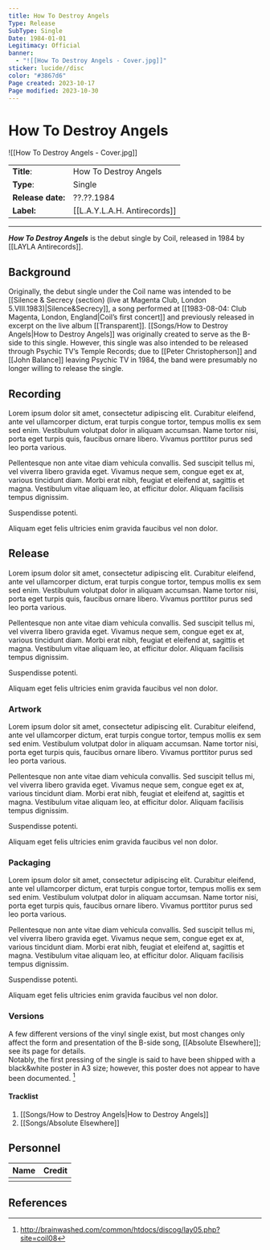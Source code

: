```yaml
---
title: How To Destroy Angels
Type: Release
SubType: Single
Date: 1984-01-01
Legitimacy: Official
banner:
  - "![[How To Destroy Angels - Cover.jpg]]"
sticker: lucide//disc
color: "#3867d6"
Page created: 2023-10-17
Page modified: 2023-10-30
---
```


# How To Destroy Angels

![[How To Destroy Angels - Cover.jpg]]

|  |  |
| --- | --- |
| __Title__: | How To Destroy Angels |
| __Type__: | Single |
| __Release date:__ | ??.??.1984 |
| __Label:__ | [[L.A.Y.L.A.H. Antirecords]] |

---

*__How To Destroy Angels__* is the debut single by Coil, released in 1984 by [[LAYLA Antirecords]].

## Background

Originally, the debut single under the Coil name was intended to be [[Silence & Secrecy (section) (live at Magenta Club, London 5.VIII.1983)|Silence&Secrecy]], a song performed at [[1983-08-04: Club Magenta, London, England|Coil’s first concert]] and previously released in excerpt on the live album [[Transparent]]. [[Songs/How to Destroy Angels|How to Destroy Angels]] was originally created to serve as the B-side to this single. However, this single was also intended to be released through Psychic TV’s Temple Records; due to [[Peter Christopherson]] and [[John Balance]] leaving Psychic TV in 1984, the band were presumably no longer willing to release the single.

## Recording

Lorem ipsum dolor sit amet, consectetur adipiscing elit. Curabitur eleifend, ante vel ullamcorper dictum, erat turpis congue tortor, tempus mollis ex sem sed enim. Vestibulum volutpat dolor in aliquam accumsan. Name tortor nisi, porta eget turpis quis, faucibus ornare libero. Vivamus porttitor purus sed leo porta various.

Pellentesque non ante vitae diam vehicula convallis. Sed suscipit tellus mi, vel viverra libero gravida eget. Vivamus neque sem, congue eget ex at, various tincidunt diam. Morbi erat nibh, feugiat et eleifend at, sagittis et magna. Vestibulum vitae aliquam leo, at efficitur dolor. Aliquam facilisis tempus dignissim.

Suspendisse potenti.

Aliquam eget felis ultricies enim gravida faucibus vel non dolor.

## Release

Lorem ipsum dolor sit amet, consectetur adipiscing elit. Curabitur eleifend, ante vel ullamcorper dictum, erat turpis congue tortor, tempus mollis ex sem sed enim. Vestibulum volutpat dolor in aliquam accumsan. Name tortor nisi, porta eget turpis quis, faucibus ornare libero. Vivamus porttitor purus sed leo porta various.

Pellentesque non ante vitae diam vehicula convallis. Sed suscipit tellus mi, vel viverra libero gravida eget. Vivamus neque sem, congue eget ex at, various tincidunt diam. Morbi erat nibh, feugiat et eleifend at, sagittis et magna. Vestibulum vitae aliquam leo, at efficitur dolor. Aliquam facilisis tempus dignissim.

Suspendisse potenti.

Aliquam eget felis ultricies enim gravida faucibus vel non dolor.

### Artwork

Lorem ipsum dolor sit amet, consectetur adipiscing elit. Curabitur eleifend, ante vel ullamcorper dictum, erat turpis congue tortor, tempus mollis ex sem sed enim. Vestibulum volutpat dolor in aliquam accumsan. Name tortor nisi, porta eget turpis quis, faucibus ornare libero. Vivamus porttitor purus sed leo porta various.

Pellentesque non ante vitae diam vehicula convallis. Sed suscipit tellus mi, vel viverra libero gravida eget. Vivamus neque sem, congue eget ex at, various tincidunt diam. Morbi erat nibh, feugiat et eleifend at, sagittis et magna. Vestibulum vitae aliquam leo, at efficitur dolor. Aliquam facilisis tempus dignissim.

Suspendisse potenti.

Aliquam eget felis ultricies enim gravida faucibus vel non dolor.

### Packaging

Lorem ipsum dolor sit amet, consectetur adipiscing elit. Curabitur eleifend, ante vel ullamcorper dictum, erat turpis congue tortor, tempus mollis ex sem sed enim. Vestibulum volutpat dolor in aliquam accumsan. Name tortor nisi, porta eget turpis quis, faucibus ornare libero. Vivamus porttitor purus sed leo porta various.

Pellentesque non ante vitae diam vehicula convallis. Sed suscipit tellus mi, vel viverra libero gravida eget. Vivamus neque sem, congue eget ex at, various tincidunt diam. Morbi erat nibh, feugiat et eleifend at, sagittis et magna. Vestibulum vitae aliquam leo, at efficitur dolor. Aliquam facilisis tempus dignissim.

Suspendisse potenti.

Aliquam eget felis ultricies enim gravida faucibus vel non dolor.

### Versions

A few different versions of the vinyl single exist, but most changes only affect the form and presentation of the B-side song, [[Absolute Elsewhere]]; see its page for details.  
Notably, the first pressing of the single is said to have been shipped with a black&white poster in A3 size; however, this poster does not appear to have been documented. [^1]

#### Tracklist
1. [[Songs/How to Destroy Angels|How to Destroy Angels]]
2. [[Songs/Absolute Elsewhere]]

## Personnel

| __Name__ | __Credit__ |
| --- | --- |
|  |  |

## References
[^1]: <http://brainwashed.com/common/htdocs/discog/lay05.php?site=coil08>
